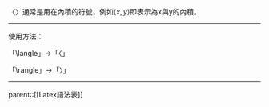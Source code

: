 〈〉通常是用在內積的符號，例如$\langle x,y\rangle$即表示為x與y的內積。
- - - 
使用方法：

「\\langle」$\rightarrow$「〈」

「\\rangle」$\rightarrow$「〉」
- - -
parent::[[Latex語法表]]